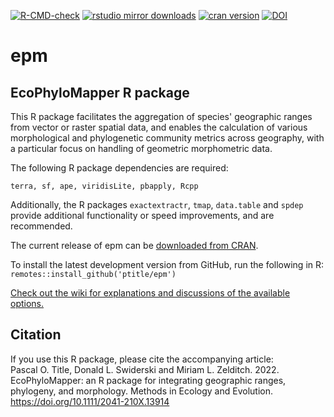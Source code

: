   <!-- badges: start -->
  [![R-CMD-check](https://github.com/ptitle/epm/workflows/R-CMD-check/badge.svg)](https://github.com/ptitle/epm/actions)
  [![rstudio mirror downloads](https://cranlogs.r-pkg.org/badges/epm)](https://github.com/r-hub/cranlogs.app)
  [![cran version](https://www.r-pkg.org/badges/version/epm)](https://cran.r-project.org/package=epm)
  [![DOI](https://zenodo.org/badge/348488706.svg)](https://zenodo.org/badge/latestdoi/348488706)
  <!-- badges: end -->
# epm
## EcoPhyloMapper R package

This R package facilitates the aggregation of species' geographic ranges from vector or raster spatial data, and enables the calculation of various morphological and phylogenetic community metrics across geography, with a particular focus on handling of geometric morphometric data.

The following R package dependencies are required:

`terra, sf, ape, viridisLite, pbapply, Rcpp`

Additionally, the R packages `exactextractr`, `tmap`, `data.table` and 
`spdep` provide 
additional functionality or speed improvements, and are recommended.

The current release of epm can be [downloaded from CRAN]( https://cran.r-project.org/package=epm).

To install the latest development version from GitHub, run the following in R: `remotes::install_github('ptitle/epm')`

[Check out the wiki for explanations and discussions of the available options.](https://github.com/ptitle/epm/wiki)

## Citation
If you use this R package, please cite the accompanying article: <br>
Pascal O. Title, Donald L. Swiderski and Miriam L. Zelditch. 2022. EcoPhyloMapper: an R package for integrating geographic ranges, phylogeny, and morphology. Methods in Ecology and Evolution. https://doi.org/10.1111/2041-210X.13914


